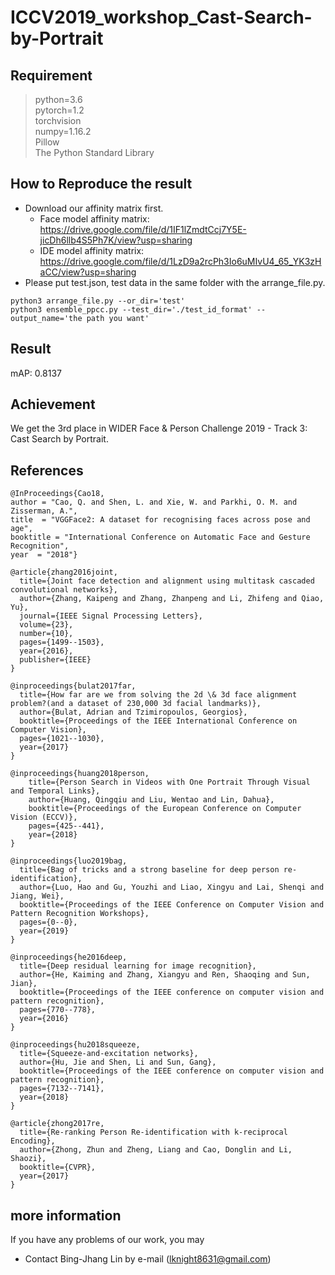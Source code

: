 # ICCV2019_workshop_Cast-Search-by-Portrait

## Requirement
> python=3.6  
> pytorch=1.2  
> torchvision  
> numpy=1.16.2  
> Pillow  
> The Python Standard Library  
  
## How to Reproduce the result

* Download our affinity matrix first.
  * Face model affinity matrix: https://drive.google.com/file/d/1IF1lZmdtCcj7Y5E-jicDh6llb4S5Ph7K/view?usp=sharing  
  * IDE model affinity matrix:  https://drive.google.com/file/d/1LzD9a2rcPh3Io6uMIvU4_65_YK3zHaCC/view?usp=sharing  
* Please put test.json, test data in the same folder with the arrange_file.py.

```
python3 arrange_file.py --or_dir='test'
python3 ensemble_ppcc.py --test_dir='./test_id_format' --output_name='the path you want'
```   

## Result

mAP: 0.8137

## Achievement

We get the 3rd place in WIDER Face & Person Challenge 2019 - Track 3: Cast Search by Portrait.

## References
```
@InProceedings{Cao18,
author = "Cao, Q. and Shen, L. and Xie, W. and Parkhi, O. M. and Zisserman, A.",
title  = "VGGFace2: A dataset for recognising faces across pose and age",
booktitle = "International Conference on Automatic Face and Gesture Recognition",
year  = "2018"}

@article{zhang2016joint,
  title={Joint face detection and alignment using multitask cascaded convolutional networks},
  author={Zhang, Kaipeng and Zhang, Zhanpeng and Li, Zhifeng and Qiao, Yu},
  journal={IEEE Signal Processing Letters},
  volume={23},
  number={10},
  pages={1499--1503},
  year={2016},
  publisher={IEEE}
}

@inproceedings{bulat2017far,
  title={How far are we from solving the 2d \& 3d face alignment problem?(and a dataset of 230,000 3d facial landmarks)},
  author={Bulat, Adrian and Tzimiropoulos, Georgios},
  booktitle={Proceedings of the IEEE International Conference on Computer Vision},
  pages={1021--1030},
  year={2017}
}

@inproceedings{huang2018person,
    title={Person Search in Videos with One Portrait Through Visual and Temporal Links},
    author={Huang, Qingqiu and Liu, Wentao and Lin, Dahua},
    booktitle={Proceedings of the European Conference on Computer Vision (ECCV)},
    pages={425--441},
    year={2018}
}

@inproceedings{luo2019bag,
  title={Bag of tricks and a strong baseline for deep person re-identification},
  author={Luo, Hao and Gu, Youzhi and Liao, Xingyu and Lai, Shenqi and Jiang, Wei},
  booktitle={Proceedings of the IEEE Conference on Computer Vision and Pattern Recognition Workshops},
  pages={0--0},
  year={2019}
}

@inproceedings{he2016deep,
  title={Deep residual learning for image recognition},
  author={He, Kaiming and Zhang, Xiangyu and Ren, Shaoqing and Sun, Jian},
  booktitle={Proceedings of the IEEE conference on computer vision and pattern recognition},
  pages={770--778},
  year={2016}
}

@inproceedings{hu2018squeeze,
  title={Squeeze-and-excitation networks},
  author={Hu, Jie and Shen, Li and Sun, Gang},
  booktitle={Proceedings of the IEEE conference on computer vision and pattern recognition},
  pages={7132--7141},
  year={2018}
}

@article{zhong2017re,
  title={Re-ranking Person Re-identification with k-reciprocal Encoding},
  author={Zhong, Zhun and Zheng, Liang and Cao, Donglin and Li, Shaozi},
  booktitle={CVPR},
  year={2017}
}
```

## more information
If you have any problems of our work, you may
* Contact Bing-Jhang Lin by e-mail (lknight8631@gmail.com)

